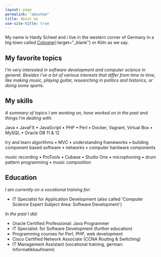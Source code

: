 ```yaml
---
layout: page
permalink: "aboutme"
title: About me
use-site-title: true
---
```


My name is Hardy Scheel and i live in the western corner of Germany in a big town called [Cologne](https://www.google.de/maps/place/K%C3%B6ln/@50.9576191,6.8272414,47035m/data=!3m2!1e3!4b1!4m5!3m4!1s0x47bf259169ab2fe5:0x42760fc4a2a77f0!8m2!3d50.937531!4d6.9602786){:target="_blank"} or Köln as we say.

## My favorite topics
*I’m very interested in software development and computer science in general. Besides i've a lot of various interests that differ from time to time, like making music, playing guitar, researching in politics and historics, or doing some sports.*

## My skills
*A summary of topics I am working on, have worked on in the past and things I'm dealing with:*

Java &bull; JavaFX &bull; JavaScript &bull; PHP &bull; Perl &bull; Docker, Vagrant, Virtual Box &bull; MySQL &bull; Oracle DB 11 & 12

try and learn algorithms &bull; MVC &bull; understanding frameworks &bull; building component based software &bull; networks &bull; computer hardware components

music recording &bull; ProTools &bull; Cubase &bull; Studio One &bull; microphoning &bull; drum pattern programming &bull; music composition

<!--
## My works
-->

## Education
*I am currently on a vocational training for:*
- IT Specialist for Application Development (also called 'Computer Science Expert Subject Area: Software Development')

*In the past I did:*
- Oracle Certified Professional: Java Programmer
- IT Specialist: for Software Development (further education)
- Programming courses for Perl, PHP, web development
- Cisco Certified Network Associate (CCNA Routing & Switching)
- IT Management Assistant (vocational training, german: Informatikkaufmann)

<!--
### my history
-->